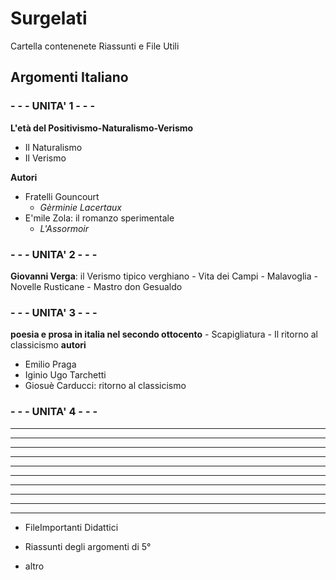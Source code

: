 # Surgelati

Cartella contenenete Riassunti e File Utili

## Argomenti Italiano

### - - -  UNITA' 1 - - - 
**L'età del Positivismo-Naturalismo-Verismo**
- Il Naturalismo
- Il Verismo

**Autori**
- Fratelli Gouncourt
	- *Gèrminie Lacertaux*
- E'mile Zola: il romanzo sperimentale
	- *L'Assormoir*

### - - - UNITA' 2 - - - 
 **Giovanni Verga**: il Verismo tipico verghiano
	- Vita dei Campi
	- Malavoglia
	- Novelle Rusticane
	- Mastro don Gesualdo
### - - - UNITA' 3	- - -
**poesia e prosa in italia nel secondo ottocento**
	- Scapigliatura
	- Il ritorno al classicismo	
**autori**
- Emilio Praga
- Iginio Ugo Tarchetti
- Giosuè Carducci: ritorno al classicismo
### - - - UNITA' 4 - - -
****
****
****
****
****
****
****
****
****
****
- FileImportanti Didattici

- Riassunti degli argomenti di 5°

- altro
<!--stackedit_data:
eyJoaXN0b3J5IjpbLTI1OTMzOTI3NCwtNjYwMjc5MTE1LDIwMD
E4OTc2MSwtOTk5NTY5NDY2LDE4OTM4NjU4NTIsMjIxNDc1OTMz
LDE2ODM4MTA1MTQsLTU0MTMxMzYyNCwxMzM0Njk1NjMwLC0xNz
I4NTE2MzAzLDE3NjA2MjQyMzcsNDI3ODE4MDkzLC0yNjExMTU0
OSwyMTMwMTk1Nzg0XX0=
-->